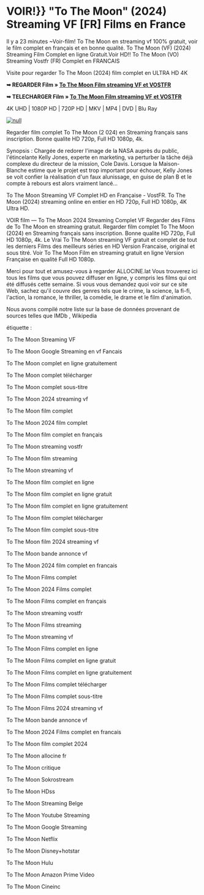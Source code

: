# VOIR!}} "To The Moon" (2024) Streaming VF [FR] Films en France

Il y a 23 minutes ~Voir-film! To The Moon en streaming vf 100% gratuit, voir le film complet en français et en bonne qualité. To The Moon (VF) (2024) Streaming Film Complet en ligne Gratuit.Voir HD!! To The Moon (VO) Streaming Vostfr (FR) Complet en FRANCAIS

Visite pour regarder To The Moon (2024) film complet en ULTRA HD 4K

**➥ REGARDER Film » [To The Moon Film streaming VF et VOSTFR](https://t.co/vhyJPcRSKi)**

**➥ TELECHARGER Film » [To The Moon Film streaming VF et VOSTFR](https://t.co/vhyJPcRSKi)**

4K UHD | 1080P HD | 720P HD | MKV | MP4 | DVD | Blu Ray

[![null](https://static.wixstatic.com/media/855a25_043b5abeb4ae4d35ac003198e7fe56ed~mv2.gif)](https://t.co/vhyJPcRSKi)

Regarder film complet To The Moon (2	024) en Streaming français sans inscription. Bonne qualite HD 720p, Full HD 1080p, 4k.

Synopsis : Chargée de redorer l'image de la NASA auprès du public, l'étincelante Kelly Jones, experte en marketing, va perturber la tâche déjà complexe du directeur de la mission, Cole Davis. Lorsque la Maison-Blanche estime que le projet est trop important pour échouer, Kelly Jones se voit confier la réalisation d'un faux alunissage, en guise de plan B et le compte à rebours est alors vraiment lancé...

To The Moon Streaming VF Complet HD en Française - VostFR. To The Moon (2024) streaming online en entier en HD 720p, Full HD 1080p, 4K Ultra HD.

VOIR film — To The Moon 2024 Streaming Complet VF Regarder des Films de To The Moon en streaming gratuit. Regarder film complet To The Moon (2024) en Streaming français sans inscription. Bonne qualite HD 720p, Full HD 1080p, 4k. Le Vrai To The Moon streaming VF gratuit et complet de tout les derniers Films des meilleurs séries en HD Version Francaise, original et sous titré. Voir To The Moon Film en streaming gratuit en ligne Version Française en qualité Full HD 1080p.

Merci pour tout et amusez-vous à regarder ALLOCINE.lat
Vous trouverez ici tous les films que vous pouvez diffuser en ligne, y compris les films qui ont été diffusés cette semaine. Si vous vous demandez quoi voir sur ce site Web, sachez qu'il couvre des genres tels que le crime, la science, la fi-fi, l'action, la romance, le thriller, la comédie, le drame et le film d'animation.

Nous avons compilé notre liste sur la base de données provenant de sources telles que IMDb , Wikipedia

étiquette :

To The Moon Streaming VF

To The Moon Google Streaming en vf Fancais

To The Moon complet en ligne gratuitement

To The Moon complet télécharger

To The Moon complet sous-titre

To The Moon 2024 streaming vf

To The Moon film complet

To The Moon 2024 film complet

To The Moon film complet en français

To The Moon streaming vostfr

To The Moon film streaming

To The Moon streaming vf

To The Moon film complet en ligne

To The Moon film complet en ligne gratuit

To The Moon film complet en ligne gratuitement

To The Moon film complet télécharger

To The Moon film complet sous-titre

To The Moon film 2024 streaming vf

To The Moon bande annonce vf

To The Moon 2024 film complet en francais

To The Moon Films complet

To The Moon 2024 Films complet

To The Moon Films complet en français

To The Moon streaming vostfr

To The Moon Films streaming

To The Moon streaming vf

To The Moon Films complet en ligne

To The Moon Films complet en ligne gratuit

To The Moon Films complet en ligne gratuitement

To The Moon Films complet télécharger

To The Moon Films complet sous-titre

To The Moon Films 2024 streaming vf

To The Moon bande annonce vf

To The Moon 2024 Films complet en francais

To The Moon film complet 2024

To The Moon allocine fr

To The Moon critique

To The Moon Sokrostream

To The Moon HDss

To The Moon Streaming Belge

To The Moon Youtube Streaming

To The Moon Google Streaming

To The Moon Netflix

To The Moon Disney+hotstar

To The Moon Hulu

To The Moon Amazon Prime Video

To The Moon Cineinc
